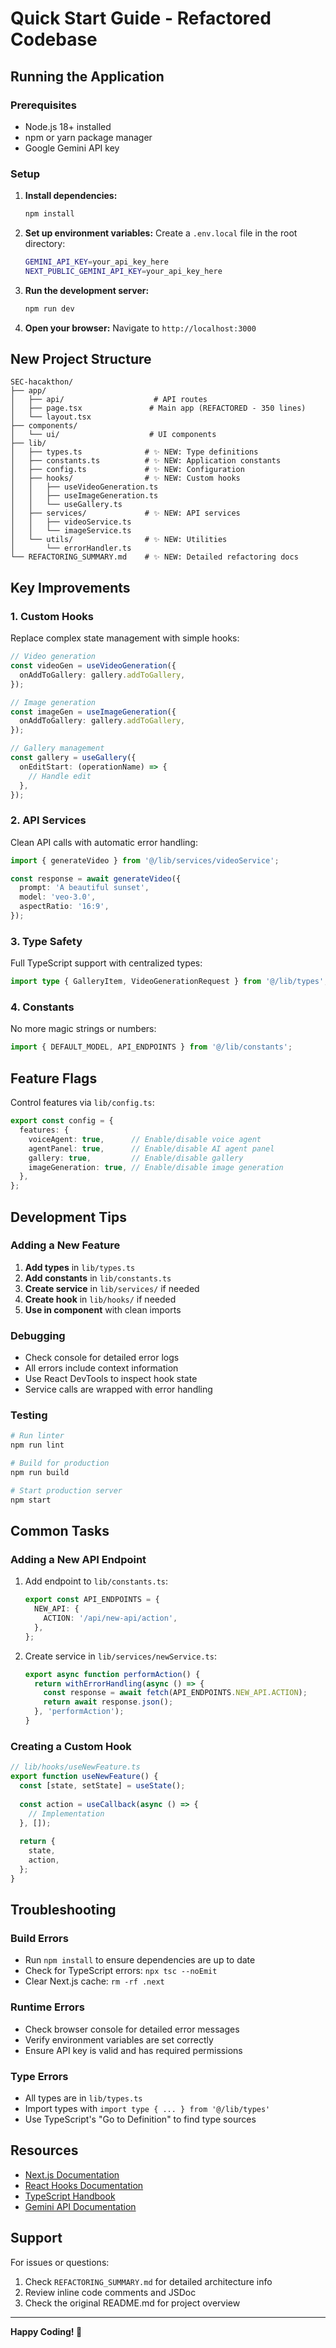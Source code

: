 # Quick Start Guide - Refactored Codebase

## Running the Application

### Prerequisites
- Node.js 18+ installed
- npm or yarn package manager
- Google Gemini API key

### Setup

1. **Install dependencies:**
   ```bash
   npm install
   ```

2. **Set up environment variables:**
   Create a `.env.local` file in the root directory:
   ```bash
   GEMINI_API_KEY=your_api_key_here
   NEXT_PUBLIC_GEMINI_API_KEY=your_api_key_here
   ```

3. **Run the development server:**
   ```bash
   npm run dev
   ```

4. **Open your browser:**
   Navigate to `http://localhost:3000`

## New Project Structure

```
SEC-hacakthon/
├── app/
│   ├── api/                    # API routes
│   ├── page.tsx               # Main app (REFACTORED - 350 lines)
│   └── layout.tsx
├── components/
│   └── ui/                    # UI components
├── lib/
│   ├── types.ts              # ✨ NEW: Type definitions
│   ├── constants.ts          # ✨ NEW: Application constants
│   ├── config.ts             # ✨ NEW: Configuration
│   ├── hooks/                # ✨ NEW: Custom hooks
│   │   ├── useVideoGeneration.ts
│   │   ├── useImageGeneration.ts
│   │   └── useGallery.ts
│   ├── services/             # ✨ NEW: API services
│   │   ├── videoService.ts
│   │   └── imageService.ts
│   └── utils/                # ✨ NEW: Utilities
│       └── errorHandler.ts
└── REFACTORING_SUMMARY.md    # ✨ NEW: Detailed refactoring docs
```

## Key Improvements

### 1. Custom Hooks
Replace complex state management with simple hooks:

```typescript
// Video generation
const videoGen = useVideoGeneration({
  onAddToGallery: gallery.addToGallery,
});

// Image generation
const imageGen = useImageGeneration({
  onAddToGallery: gallery.addToGallery,
});

// Gallery management
const gallery = useGallery({
  onEditStart: (operationName) => {
    // Handle edit
  },
});
```

### 2. API Services
Clean API calls with automatic error handling:

```typescript
import { generateVideo } from '@/lib/services/videoService';

const response = await generateVideo({
  prompt: 'A beautiful sunset',
  model: 'veo-3.0',
  aspectRatio: '16:9',
});
```

### 3. Type Safety
Full TypeScript support with centralized types:

```typescript
import type { GalleryItem, VideoGenerationRequest } from '@/lib/types';
```

### 4. Constants
No more magic strings or numbers:

```typescript
import { DEFAULT_MODEL, API_ENDPOINTS } from '@/lib/constants';
```

## Feature Flags

Control features via `lib/config.ts`:

```typescript
export const config = {
  features: {
    voiceAgent: true,      // Enable/disable voice agent
    agentPanel: true,      // Enable/disable AI agent panel
    gallery: true,         // Enable/disable gallery
    imageGeneration: true, // Enable/disable image generation
  },
};
```

## Development Tips

### Adding a New Feature

1. **Add types** in `lib/types.ts`
2. **Add constants** in `lib/constants.ts`
3. **Create service** in `lib/services/` if needed
4. **Create hook** in `lib/hooks/` if needed
5. **Use in component** with clean imports

### Debugging

- Check console for detailed error logs
- All errors include context information
- Use React DevTools to inspect hook state
- Service calls are wrapped with error handling

### Testing

```bash
# Run linter
npm run lint

# Build for production
npm run build

# Start production server
npm start
```

## Common Tasks

### Adding a New API Endpoint

1. Add endpoint to `lib/constants.ts`:
   ```typescript
   export const API_ENDPOINTS = {
     NEW_API: {
       ACTION: '/api/new-api/action',
     },
   };
   ```

2. Create service in `lib/services/newService.ts`:
   ```typescript
   export async function performAction() {
     return withErrorHandling(async () => {
       const response = await fetch(API_ENDPOINTS.NEW_API.ACTION);
       return await response.json();
     }, 'performAction');
   }
   ```

### Creating a Custom Hook

```typescript
// lib/hooks/useNewFeature.ts
export function useNewFeature() {
  const [state, setState] = useState();
  
  const action = useCallback(async () => {
    // Implementation
  }, []);
  
  return {
    state,
    action,
  };
}
```

## Troubleshooting

### Build Errors
- Run `npm install` to ensure dependencies are up to date
- Check for TypeScript errors: `npx tsc --noEmit`
- Clear Next.js cache: `rm -rf .next`

### Runtime Errors
- Check browser console for detailed error messages
- Verify environment variables are set correctly
- Ensure API key is valid and has required permissions

### Type Errors
- All types are in `lib/types.ts`
- Import types with `import type { ... } from '@/lib/types'`
- Use TypeScript's "Go to Definition" to find type sources

## Resources

- [Next.js Documentation](https://nextjs.org/docs)
- [React Hooks Documentation](https://react.dev/reference/react)
- [TypeScript Handbook](https://www.typescriptlang.org/docs/)
- [Gemini API Documentation](https://ai.google.dev/docs)

## Support

For issues or questions:
1. Check `REFACTORING_SUMMARY.md` for detailed architecture info
2. Review inline code comments and JSDoc
3. Check the original README.md for project overview

---

**Happy Coding! 🚀**

